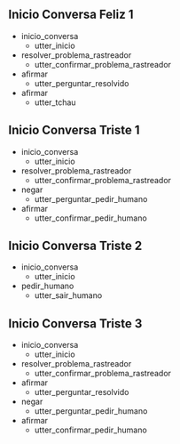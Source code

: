 ## Inicio Conversa Feliz 1
* inicio_conversa
    - utter_inicio  
* resolver_problema_rastreador
    - utter_confirmar_problema_rastreador
* afirmar
    - utter_perguntar_resolvido
* afirmar
    - utter_tchau

## Inicio Conversa Triste 1
* inicio_conversa
    - utter_inicio  
* resolver_problema_rastreador
    - utter_confirmar_problema_rastreador
* negar
    - utter_perguntar_pedir_humano 
* afirmar
    - utter_confirmar_pedir_humano

## Inicio Conversa Triste 2
* inicio_conversa
    - utter_inicio  
* pedir_humano
    - utter_sair_humano


## Inicio Conversa Triste 3
* inicio_conversa
    - utter_inicio  
* resolver_problema_rastreador
    - utter_confirmar_problema_rastreador
* afirmar
    - utter_perguntar_resolvido
* negar
    - utter_perguntar_pedir_humano 
* afirmar
    - utter_confirmar_pedir_humano



